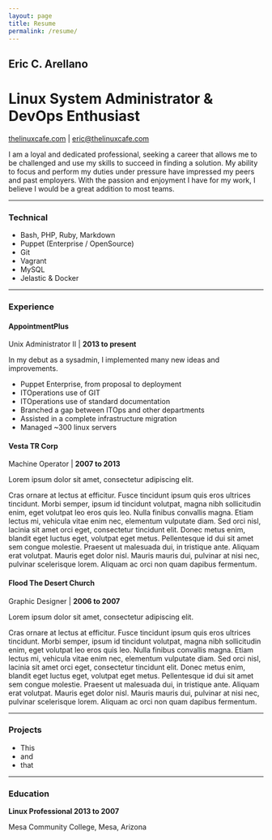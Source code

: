 ```yaml
---
layout: page
title: Resume
permalink: /resume/
---
```

[thelc]: <http://thelinuxcafe.com/>  "thelinuxcafe.com is my personal site."

## Eric C. Arellano

# Linux System Administrator & DevOps Enthusiast

[thelinuxcafe.com][thelc] \| [eric@thelinuxcafe.com](mailto:eric@thelinuxcafe.com)

  I am a loyal and dedicated professional, seeking a career that allows me to be
  challenged and use my skills to succeed in finding a solution. My ability to focus and
  perform my duties under pressure have impressed my peers and past employers.
  With the passion and enjoyment I have for my work, I believe I would be
  a great addition to most teams.

---

### Technical
  - Bash, PHP, Ruby, Markdown
  - Puppet (Enterprise / OpenSource)
  - Git
  - Vagrant
  - MySQL
  - Jelastic & Docker

---

### Experience

#### **AppointmentPlus**

Unix Administrator II \| **2013 to present**

  In my debut as a sysadmin, I implemented many new ideas and improvements.

  - Puppet Enterprise, from proposal to deployment
  - ITOperations use of GIT
  - ITOperations use of standard documentation
  - Branched a gap between ITOps and other departments
  - Assisted in a complete infrastructure migration
  - Managed ~300 linux servers

#### **Vesta TR Corp**

Machine Operator \| **2007 to 2013**

  Lorem ipsum dolor sit amet, consectetur adipiscing elit.

  Cras ornare at lectus at efficitur. Fusce tincidunt ipsum quis eros ultrices tincidunt. Morbi semper, ipsum id tincidunt volutpat, magna nibh sollicitudin enim, eget volutpat leo eros quis leo. Nulla finibus convallis magna. Etiam lectus mi, vehicula vitae enim nec, elementum vulputate diam. Sed orci nisl, lacinia sit amet orci eget, consectetur tincidunt elit. Donec metus enim, blandit eget luctus eget, volutpat eget metus. Pellentesque id dui sit amet sem congue molestie. Praesent ut malesuada dui, in tristique ante. Aliquam erat volutpat. Mauris eget dolor nisl. Mauris mauris dui, pulvinar at nisi nec, pulvinar scelerisque lorem. Aliquam ac orci non quam dapibus fermentum.

#### **Flood The Desert Church**
Graphic Designer \| **2006 to 2007**

  Lorem ipsum dolor sit amet, consectetur adipiscing elit.

  Cras ornare at lectus at efficitur. Fusce tincidunt ipsum quis eros ultrices tincidunt. Morbi semper, ipsum id tincidunt volutpat, magna nibh sollicitudin enim, eget volutpat leo eros quis leo. Nulla finibus convallis magna. Etiam lectus mi, vehicula vitae enim nec, elementum vulputate diam. Sed orci nisl, lacinia sit amet orci eget, consectetur tincidunt elit. Donec metus enim, blandit eget luctus eget, volutpat eget metus. Pellentesque id dui sit amet sem congue molestie. Praesent ut malesuada dui, in tristique ante. Aliquam erat volutpat. Mauris eget dolor nisl. Mauris mauris dui, pulvinar at nisi nec, pulvinar scelerisque lorem. Aliquam ac orci non quam dapibus fermentum.

---

### Projects
  - This
  - and
  - that

---

### Education

**Linux Professional 2013 to 2007**

Mesa Community College, Mesa, Arizona
